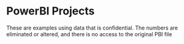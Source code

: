 # PowerBI Projects
These are examples using data that is confidential. The numbers are eliminated or altered, and there is no access to the original PBI file
